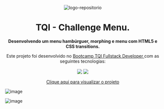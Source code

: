 <p align="center"> <img src="https://user-images.githubusercontent.com/96539606/197372905-16a36d83-7efb-437f-ae0a-bd1d5058a79b.png" alt="logo-repositorio" /></center>
<h1 align="center"> TQI - Challenge Menu. </h1>

<p align="center"><strong> Desenvolvendo um menu hambúrguer, morphing e menu com HTML5 e CSS transitions.</strong></center>

<p align="center"> Este projeto foi desenvolvido no <a href="https://www.dio.me/bootcamp/tqi-fullstack-developer" target: _blank> Bootcamp TQI Fullstack Developer </a> com as seguintes tecnologias: 
<br>
<br>
<img src="https://img.shields.io/badge/-html5-05122A?style=flat&logo=html5">
<img src="https://img.shields.io/badge/-css3-05122A?style=flat&logo=css3"> 
</center>

<p align="center">
<a href="https://desafio-tqi-menu-css.vercel.app/" target="_blank">Clique aqui para visualizar o projeto</a></center>


![image](https://user-images.githubusercontent.com/96539606/194956529-117a7161-12e3-4f3f-8805-16309c672da1.png)

![image](https://user-images.githubusercontent.com/96539606/194956736-7422ddc4-dad8-4f5c-b63e-a29e4c622486.png)


